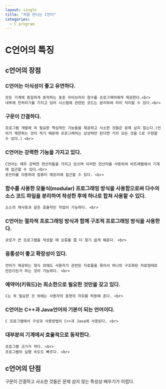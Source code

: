 ```yaml
---
layout: single
title: "처음 만나는 C언어"
categories:
  - C program
---
```


# C언어의 특징
## c언어의 장점
### C언어는 이식성이 좋고 유연하다.
    모든 기계에 동일하게 동작하는 표준 라이브러리 함수를 프로그래머에게 제공한다.<br>
    내부에 전처리기를 가지고 있어 시스템에 관련된 코드는 분리하여 미리 처리할 수 있다.<br>
### 구문이 간결하다.
    프로그램 개발에 꼭 필요한 핵심적인 기능들을 제공하고 사소한 것들은 문제 삼지 않는다.(언어가 제한하는 것이 적기 때문에 프로그래머는 상상력만 된다면 거의 모든 것을 C로 구현할 수 있다.) <br>
### C언어는 강력한 기능을 가지고 있다.
    C언어는 매우 강력한 연산자들을 가지고 있으며 이러한 연산자를 사용하여 비트레벨에서 기계에 접근할 수 있다.<br>
    포인터를 이용하여 컴퓨터 메모리에 접근할 수 있다. <br>
### 함수를 사용한 모듈식(modular) 프로그래밍 방식을 사용함으로써 다수의 소스 코드 파일을 분리하여 작성한 후에 하나로 합쳐 사용할 수 있다.
    소스의 재사용과 같은 효율적인 작업이 가능하다. <br>
### C언어는 절차적 프로그래밍 방식과 함께 구조적 프로그래밍 방식을 사용한다. 
    규모가 큰 프로그램을 작성할 때 오류를 좀 더 찾기 쉽게 해준다. <br>
### 융통성이 좋고 확장성이 있다. 
    언어가 제공하는 형식 외에도 사용자가 관련된 자료들을 묶어서 하나의 구조화된 자료형태로 만든다든가 하는 것이 가능하다. <br>
### 예약어(키워드)는 최소한으로 필요한 것만을 갖고 있다. 
    C는 꼭 필요한 것 외에는 사용자의 표현의 자유를 허용해 준다. <br>
### C언어는 C++과 Java언어의 기본이 되는 언어이다.
    C 프로그램에서 구성과 사용방법이 C++과 Java에 사용된다. <br>
### 대부분의 기계에서 효율적으로 동작한다. 
    프로그램 크기가 작다. <br>
    프로그램의 실행 속도도 빠르다. <br>
## c언어의 단점
  구문이 간결하고 사소한 것들은 문제 삼지 않는 특성상 배우기가 어렵다.
